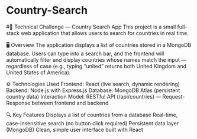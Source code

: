 # Country-Search
#🧩 Technical Challenge — Country Search App
This project is a small full-stack web application that allows users to search for countries in real time.

🖥️ Overview
The application displays a list of countries stored in a MongoDB database.
Users can type into a search bar, and the frontend will automatically filter and display countries whose names match the input — regardless of case (e.g., typing “united” returns both United Kingdom and United States of America).

⚙️ Technologies Used
Frontend: React (live search, dynamic rendering)
Backend: Node.js with Express.js
Database: MongoDB Atlas (persistent country data)
Interaction Model: RESTful API (/api/countries) — Request-Response between frontend and backend

🔍 Key Features
Displays a list of countries from a database
Real-time, case-insensitive search (no button click required)
Persistent data layer (MongoDB)
Clean, simple user interface built with React
